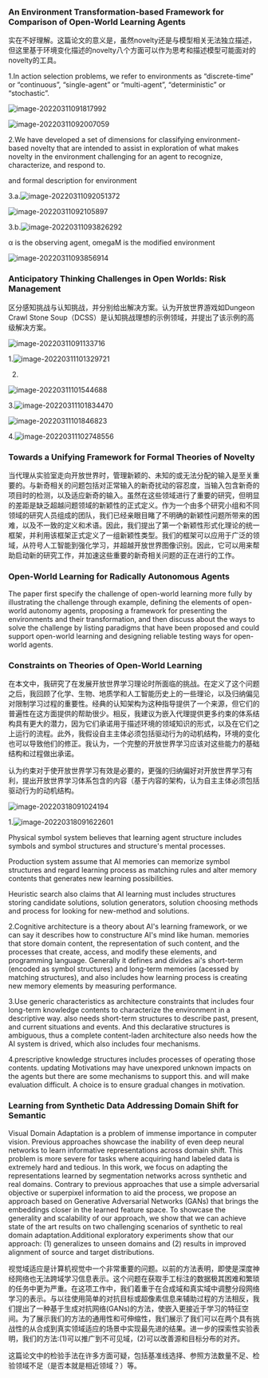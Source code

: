 ### An Environment Transformation-based Framework for Comparison of Open-World Learning Agents

实在不好理解。这篇论文的意义是，虽然novelty还是与模型相关无法独立描述，但这里基于环境变化描述的novelty八个方面可以作为思考和描述模型可能面对的novelty的工具。

1.In action selection problems, we refer to environments as “discrete-time” or “continuous”, “single-agent” or “multi-agent”, “deterministic” or “stochastic”.

![image-20220311091817992](C:\Users\86153\AppData\Roaming\Typora\typora-user-images\image-20220311091817992.png)

![image-20220311092007059](C:\Users\86153\AppData\Roaming\Typora\typora-user-images\image-20220311092007059.png)

2.We have developed a set of dimensions for classifying environment-based novelty that are intended to assist in exploration of what makes novelty in the environment challenging for an agent to recognize, characterize, and respond to.

and formal description for environment

3.a.![image-20220311092051372](C:\Users\86153\AppData\Roaming\Typora\typora-user-images\image-20220311092051372.png)

![image-20220311092105897](C:\Users\86153\AppData\Roaming\Typora\typora-user-images\image-20220311092105897.png)

3.b.![image-20220311093826292](C:\Users\86153\AppData\Roaming\Typora\typora-user-images\image-20220311093826292.png)

α is the observing agent, omegaM is the modified environment

![image-20220311093856914](C:\Users\86153\AppData\Roaming\Typora\typora-user-images\image-20220311093856914.png)

### Anticipatory Thinking Challenges in Open Worlds: Risk Management

区分感知挑战与认知挑战，并分别给出解决方案。认为开放世界游戏如Dungeon Crawl Stone Soup（DCSS）是认知挑战理想的示例领域，并提出了该示例的高级解决方案。

![image-20220311091133716](C:\Users\86153\AppData\Roaming\Typora\typora-user-images\image-20220311091133716.png)

1.![image-20220311101329721](C:\Users\86153\AppData\Roaming\Typora\typora-user-images\image-20220311101329721.png)

2.

![image-20220311101544688](C:\Users\86153\AppData\Roaming\Typora\typora-user-images\image-20220311101544688.png)

3.![image-20220311101834470](C:\Users\86153\AppData\Roaming\Typora\typora-user-images\image-20220311101834470.png)

![image-20220311101846823](C:\Users\86153\AppData\Roaming\Typora\typora-user-images\image-20220311101846823.png)

4.![image-20220311102748556](C:\Users\86153\AppData\Roaming\Typora\typora-user-images\image-20220311102748556.png)

### Towards a Unifying Framework for Formal Theories of Novelty

当代理从实验室走向开放世界时，管理新颖的、未知的或无法分配的输入是至关重要的。与新奇相关的问题包括对正常输入的新奇扰动的容忍度，当输入包含新奇的项目时的检测，以及适应新奇的输入。虽然在这些领域进行了重要的研究，但明显的差距是缺乏超越问题领域的新颖性的正式定义。作为一个由多个研究小组和不同领域的研究人员组成的团队，我们已经亲眼目睹了不明确的新颖性问题所带来的困难，以及不一致的定义和术语。因此，我们提出了第一个新颖性形式化理论的统一框架，并利用该框架正式定义了一组新颖性类型。我们的框架可以应用于广泛的领域，从符号人工智能到强化学习，并超越开放世界图像识别。因此，它可以用来帮助启动新的研究工作，并加速这些重要的新奇相关问题的正在进行的工作。



### Open-World Learning for Radically Autonomous Agents

The paper first specify the challenge of open-world learning more fully by illustrating the challenge through example, defining the elements of open-world autonomy agents, proposing a framework for presenting the environments and their transformation, and then discuss about the ways to solve the challenge by listing paradigms that have been proposed and could support open-world learning and designing reliable testing ways for open-world agents.



### Constraints on Theories of Open-World Learning

在本文中，我研究了在发展开放世界学习理论时所面临的挑战。在定义了这个问题之后，我回顾了化学、生物、地质学和人工智能历史上的一些理论，以及归纳偏见对限制学习过程的重要性。经典的认知架构为这种指导提供了一个来源，但它们的普遍性在这方面提供的帮助很少。相反，我建议为嵌入代理提供更多约束的体系结构具有更大的潜力，因为它们承诺用于描述环境的领域知识的形式，以及在它们之上运行的流程。此外，我假设自主主体必须包括驱动行为的动机结构，环境的变化也可以导致他们的修正。我认为，一个完整的开放世界学习应该对这些能力的基础结构和过程做出承诺。

认为约束对于使开放世界学习有效是必要的，更强的归纳偏好对开放世界学习有利，提出开放世界学习体系包含的内容（基于内容的架构，认为自主主体必须包括驱动行为的动机结构。

![image-20220318091024194](C:\Users\86153\AppData\Roaming\Typora\typora-user-images\image-20220318091024194.png)

1.![image-20220318091622601](C:\Users\86153\AppData\Roaming\Typora\typora-user-images\image-20220318091622601.png)

Physical symbol system believes that learning agent structure includes symbols and symbol structures and structure's mental processes.

Production system assume that AI memories can memorize symbol structures and regard learning process as matching rules and alter memory contents that generates new learning possibilities.

Heuristic search also claims that AI learning must includes structures storing candidate solutions, solution generators, solution choosing methods and process for looking for new-method and  solutions.

2.Cognitive architecture is a theory about AI's learning framework, or we can say it describes how to constructure AI's mind like human. memories that store domain content, the representation of such content, and the processes that create, access, and modify these elements, and programming language. Generally it defines and divides ai's short-term (encoded as symbol  structures) and long-term memories (acessed by matching structures), and also includes how learning process is creating new memory elements by measuring performance.

3.Use generic characteristics as architecture constraints that includes four long-term knowledge contents to characterize the environment in a descriptive way. also needs short-term structures to describe past, present, and current situations and events. And this declarative structures is ambiguous, thus a complete content-laden architecture also needs how the AI system is drived, which also includes four mechanisms.

4.prescriptive knowledge structures includes processes of operating those contents. updating Motivations may have unexpored unknown impacts on the agents but there are some mechanisms to support this. and will make evaluation difficult. A choice is to ensure gradual changes in motivation.



### Learning from Synthetic Data Addressing Domain Shift for Semantic

Visual Domain Adaptation is a problem of immense importance in computer vision. Previous approaches showcase the inability of even deep neural networks to learn informative representations across domain shift. This problem is more severe for tasks where acquiring hand labeled data is extremely hard and tedious. In this work, we focus on adapting the representations learned by segmentation networks across synthetic and real domains. Contrary to previous approaches that use a simple adversarial objective or superpixel information to aid the process, we propose an approach based on Generative Adversarial Networks (GANs) that brings the embeddings closer in the learned feature space. To showcase the generality and scalability of our approach, we show that we can achieve state of the art results on two challenging scenarios of synthetic to real domain adaptation.Additional exploratory experiments show that our approach: (1) generalizes to unseen domains and (2) results in improved alignment of source and target distributions.

视觉域适应是计算机视觉中一个非常重要的问题。以前的方法表明，即使是深度神经网络也无法跨域学习信息表示。这个问题在获取手工标注的数据极其困难和繁琐的任务中更为严重。在这项工作中，我们着重于在合成域和真实域中调整分段网络学习的表示。与以往使用简单的对抗目标或超像素信息来辅助过程的方法相反，我们提出了一种基于生成对抗网络(GANs)的方法，使嵌入更接近于学习的特征空间。为了展示我们的方法的通用性和可伸缩性，我们展示了我们可以在两个具有挑战性的从合成到真实领域适应的场景中实现最先进的结果。进一步的探索性实验表明，我们的方法:(1)可以推广到不可见域，(2)可以改善源和目标分布的对齐。

这篇论文中的检验手法在许多方面可疑，包括基准线选择、参照方法数量不足、检验领域不足（是否本就是相近领域？）等。



